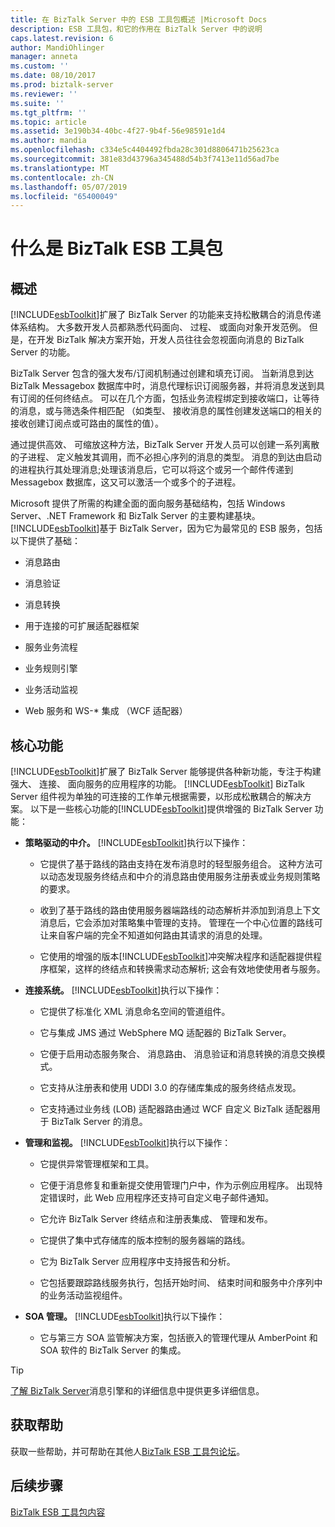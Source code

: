 ```yaml
---
title: 在 BizTalk Server 中的 ESB 工具包概述 |Microsoft Docs
description: ESB 工具包，和它的作用在 BizTalk Server 中的说明
caps.latest.revision: 6
author: MandiOhlinger
manager: anneta
ms.custom: ''
ms.date: 08/10/2017
ms.prod: biztalk-server
ms.reviewer: ''
ms.suite: ''
ms.tgt_pltfrm: ''
ms.topic: article
ms.assetid: 3e190b34-40bc-4f27-9b4f-56e98591e1d4
ms.author: mandia
ms.openlocfilehash: c334e5c4404492fbda28c301d8806471b25623ca
ms.sourcegitcommit: 381e83d43796a345488d54b3f7413e11d56ad7be
ms.translationtype: MT
ms.contentlocale: zh-CN
ms.lasthandoff: 05/07/2019
ms.locfileid: "65400049"
---
```

# <a name="what-is-the-biztalk-esb-toolkit"></a>什么是 BizTalk ESB 工具包

## <a name="overview"></a>概述
[!INCLUDE[esbToolkit](../includes/esbtoolkit-md.md)]扩展了 BizTalk Server 的功能来支持松散耦合的消息传递体系结构。 大多数开发人员都熟悉代码面向、 过程、 或面向对象开发范例。 但是，在开发 BizTalk 解决方案开始，开发人员往往会忽视面向消息的 BizTalk Server 的功能。  
  
 BizTalk Server 包含的强大发布/订阅机制通过创建和填充订阅。 当新消息到达 BizTalk Messagebox 数据库中时，消息代理标识订阅服务器，并将消息发送到具有订阅的任何终结点。 可以在几个方面，包括业务流程绑定到接收端口，让等待的消息，或与筛选条件相匹配 （如类型、 接收消息的属性创建发送端口的相关的接收创建订阅点或可路由的属性的值）。  
  
 通过提供高效、 可缩放这种方法，BizTalk Server 开发人员可以创建一系列离散的子进程、 定义触发其调用，而不必担心序列的消息的类型。 消息的到达由启动的进程执行其处理消息;处理该消息后，它可以将这个或另一个邮件传递到 Messagebox 数据库，这又可以激活一个或多个的子进程。  
  
 Microsoft 提供了所需的构建全面的面向服务基础结构，包括 Windows Server、.NET Framework 和 BizTalk Server 的主要构建基块。 [!INCLUDE[esbToolkit](../includes/esbtoolkit-md.md)]基于 BizTalk Server，因为它为最常见的 ESB 服务，包括以下提供了基础：  
  
-   消息路由  
  
-   消息验证  
  
-   消息转换  
  
-   用于连接的可扩展适配器框架  
  
-   服务业务流程  
  
-   业务规则引擎  
  
-   业务活动监视  
  
-   Web 服务和 WS-* 集成 （WCF 适配器）  

## <a name="core-capabilities"></a>核心功能  
 [!INCLUDE[esbToolkit](../includes/esbtoolkit-md.md)]扩展了 BizTalk Server 能够提供各种新功能，专注于构建强大、 连接、 面向服务的应用程序的功能。 [!INCLUDE[esbToolkit](../includes/esbtoolkit-md.md)] BizTalk Server 组件视为单独的可连接的工作单元根据需要，以形成松散耦合的解决方案。 以下是一些核心功能的[!INCLUDE[esbToolkit](../includes/esbtoolkit-md.md)]提供增强的 BizTalk Server 功能：  
  
- **策略驱动的中介。** [!INCLUDE[esbToolkit](../includes/esbtoolkit-md.md)]执行以下操作：  
  
  - 它提供了基于路线的路由支持在发布消息时的轻型服务组合。 这种方法可以动态发现服务终结点和中介的消息路由使用服务注册表或业务规则策略的要求。  
  
  - 收到了基于路线的路由使用服务器端路线的动态解析并添加到消息上下文消息后，它会添加对策略集中管理的支持。 管理在一个中心位置的路线可让来自客户端的完全不知道如何路由其请求的消息的处理。  
  
  - 它使用的增强的版本[!INCLUDE[esbToolkit](../includes/esbtoolkit-md.md)]冲突解决程序和适配器提供程序框架，这样的终结点和转换需求动态解析; 这会有效地使使用者与服务。  
  
- **连接系统。** [!INCLUDE[esbToolkit](../includes/esbtoolkit-md.md)]执行以下操作：  
  
  -   它提供了标准化 XML 消息命名空间的管道组件。  
  
  -   它与集成 JMS 通过 WebSphere MQ 适配器的 BizTalk Server。  
  
  -   它便于启用动态服务聚合、 消息路由、 消息验证和消息转换的消息交换模式。  
  
  -   它支持从注册表和使用 UDDI 3.0 的存储库集成的服务终结点发现。  
  
  -   它支持通过业务线 (LOB) 适配器路由通过 WCF 自定义 BizTalk 适配器用于 BizTalk Server 的消息。  
  
- **管理和监视。** [!INCLUDE[esbToolkit](../includes/esbtoolkit-md.md)]执行以下操作：  
  
  -   它提供异常管理框架和工具。  
  
  -   它便于消息修复和重新提交使用管理门户中，作为示例应用程序。 出现特定错误时，此 Web 应用程序还支持可自定义电子邮件通知。  
  
  -   它允许 BizTalk Server 终结点和注册表集成、 管理和发布。  
  
  -   它提供了集中式存储库的版本控制的服务器端的路线。  
  
  -   它为 BizTalk Server 应用程序中支持报告和分析。  
  
  -   它包括要跟踪路线服务执行，包括开始时间、 结束时间和服务中介序列中的业务活动监视组件。  
  
- **SOA 管理。** [!INCLUDE[esbToolkit](../includes/esbtoolkit-md.md)]执行以下操作：  
  
  -   它与第三方 SOA 监管解决方案，包括嵌入的管理代理从 AmberPoint 和 SOA 软件的 BizTalk Server 的集成。  

> [!TIP]
> [了解 BizTalk Server](../core/understanding-biztalk-server.md)消息引擎和的详细信息中提供更多详细信息。

## <a name="get-some-help"></a>获取帮助
获取一些帮助，并可帮助在其他人[BizTalk ESB 工具包论坛](http://go.microsoft.com/fwlink/?LinkID=185951&clcid=0x409)。

## <a name="next-steps"></a>后续步骤
[BizTalk ESB 工具包内容](contents-of-the-biztalk-esb-toolkit.md)  
